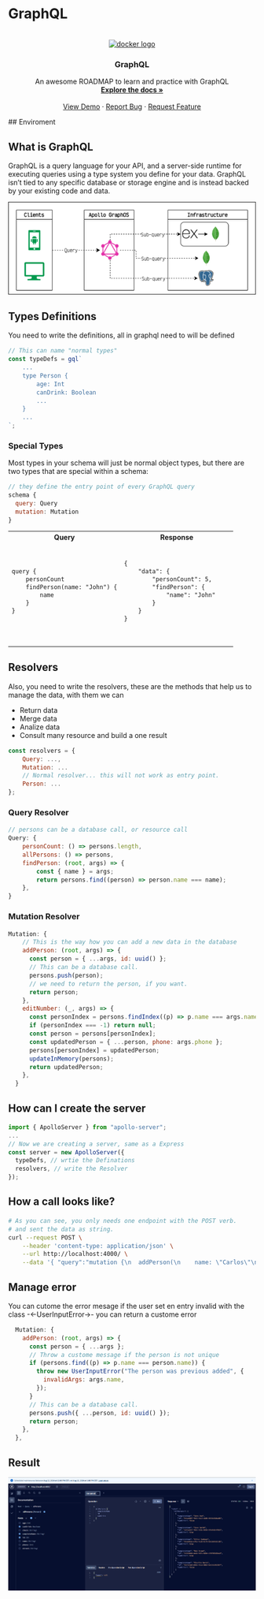 # GraphQL

<br />
<div align="center">
  <a href="https://github.com/cavidev/graphql">
      <img src="https://cdn.jsdelivr.net/gh/devicons/devicon/icons/graphql/graphql-plain.svg" height="100" alt="docker logo"  />
  </a>
  
  <h3 align="center">GraphQL</h3>

  <p align="center">
    An awesome ROADMAP to learn and practice with GraphQL
    <br />
    <a href="https://graphql.org/learn/"><strong>Explore the docs »</strong></a>
    <br />
    <br />
    <a href="https://studio.apollographql.com/sandbox/explorer">View Demo</a>
    ·
    <a href="https://github.com/cavidev/graphql/issues/new?labels=bug&template=bug-report---.md">Report Bug</a>
    ·
    <a href="https://github.com/cavidev/graphql/issues/new?labels=enhancement&template=feature-request---.md">Request Feature</a>
  </p>
</div>
## Enviroment

## What is GraphQL

GraphQL is a query language for your API, and a server-side runtime for executing queries using a type system you define for your data. GraphQL isn’t tied to any specific database or storage engine and is instead backed by your existing code and data.

<div align="center">
    <img src="./img/graphql.arq.png" alt="graphql"  />
</div>

## Types Definitions

You need to write the definitions, all in graphql need to will be defined

```js
// This can name "normal types"
const typeDefs = gql`
    ...
    type Person {
        age: Int
        canDrink: Boolean
        ...
    }
    ...
`;
```

### Special Types

Most types in your schema will just be normal object types, but there are two types that are special within a schema:

```js
// they define the entry point of every GraphQL query
schema {
  query: Query
  mutation: Mutation
}
```

<div>
    <table width="100%" >
        <tr>
            <th>Query</th>
            <th>Response</th>
        </tr>
        <td width="50%">
            <pre>
                <code class="language-javascript"> 
query {
    personCount
    findPerson(name: "John") {
        name
    }
}
                </code>
            </pre>
        </td>
        <td width="50%">            
            <pre>
                <code class="language-javascript">
{
    "data": {
        "personCount": 5,
        "findPerson": {
            "name": "John"
        }
    }
}            
                </code>
            </pre>
        </td>
    <table>
</div>

## Resolvers

Also, you need to write the resolvers, these are the methods that help us to manage the data, with them we can

- Return data
- Merge data
- Analize data
- Consult many resource and build a one result

```js
const resolvers = {
    Query: ...,
    Mutation: ...
    // Normal resolver... this will not work as entry point.
    Person: ...
};
```

### Query Resolver

```js
// persons can be a database call, or resource call
Query: {
    personCount: () => persons.length,
    allPersons: () => persons,
    findPerson: (root, args) => {
        const { name } = args;
        return persons.find((person) => person.name === name);
    },
}
```

### Mutation Resolver

```js
Mutation: {
    // This is the way how you can add a new data in the database
    addPerson: (root, args) => {
      const person = { ...args, id: uuid() };
      // This can be a database call.
      persons.push(person);
      // we need to return the person, if you want.
      return person;
    },
    editNumber: (_, args) => {
      const personIndex = persons.findIndex((p) => p.name === args.name);
      if (personIndex === -1) return null;
      const person = persons[personIndex];
      const updatedPerson = { ...person, phone: args.phone };
      persons[personIndex] = updatedPerson;
      updateInMemory(persons);
      return updatedPerson;
    },
  }
```

## How can I create the server

```js
import { ApolloServer } from "apollo-server";
...
// Now we are creating a server, same as a Express
const server = new ApolloServer({
  typeDefs, // wrtie the Definations
  resolvers, // write the Resolver
});
```

## How a call looks like?

```sh
# As you can see, you only needs one endpoint with the POST verb.
# and sent the data as string.
curl --request POST \
    --header 'content-type: application/json' \
    --url http://localhost:4000/ \
    --data '{ "query":"mutation {\n  addPerson(\n    name: \"Carlos\"\n    phone: 555\n    street: \"Los Chiles\"\n    city: \"Los Chiles\"\n  ) {\n    name\n    phone\n    id\n  }\n}","variables":{}}'
```

## Manage error

You can cutome the error mesage if the user set en entry invalid with the class -<-UserInputError->- you can return a custome error

```js
  Mutation: {
    addPerson: (root, args) => {
      const person = { ...args };
      // Throw a custome message if the person is not unique
      if (persons.find((p) => p.name === person.name)) {
        throw new UserInputError("The person was previous added", {
          invalidArgs: args.name,
        });
      }
      // This can be a database call.
      persons.push({ ...person, id: uuid() });
      return person;
    },
  },
```

## Result

<div align="center">
<img src="./img/howLooksLike.PNG" alt="howLooksLike"  />
</div>
